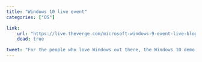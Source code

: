 ```yaml
---
title: "Windows 10 live event"
categories: ["OS"]

link:
    url: "https://live.theverge.com/microsoft-windows-9-event-live-blog/"
    dead: true

tweet: "For the people who love Windows out there, the Windows 10 demo build number is 9841."
---
```

